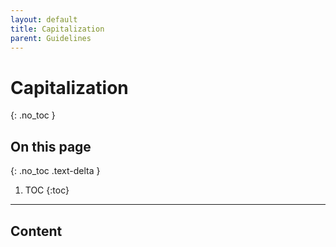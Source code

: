 ```yaml
---
layout: default
title: Capitalization
parent: Guidelines
---
```


# Capitalization
{: .no_toc }

## On this page
{: .no_toc .text-delta }

1. TOC
{:toc}

---

## Content
